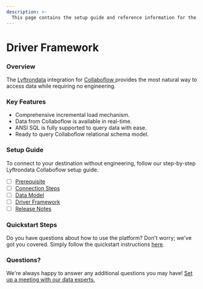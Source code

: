```yaml
---
description: >-
  This page contains the setup guide and reference information for the Collaboflow source connector.
---
```


# Driver Framework

### Overview

The [Lyftrondata](https://www.lyftrondata.com/) integration for [Collaboflow](https://www.lyftrondata.com/integration/collaboflow/)[ ](https://www.lyftrondata.com/integration/collaboflow/)provides the most natural way to access data while requiring no engineering.

### Key Features

* Comprehensive incremental load mechanism.
* Data from Collaboflow is available in real-time.&#x20;
* ANSI SQL is fully supported to query data with ease.
* Ready to query Collaboflow relational schema model.

### Setup Guide

To connect to your destination without engineering, follow our step-by-step Lyftrondata Collaboflow setup guide.

* [ ] [Prerequisite](../../business-analytics/collaboflow/prerequisite.md)
* [ ] [Connection Steps](../../business-analytics/collaboflow/connection-steps.md)
* [ ] [Data Model](../../business-analytics/collaboflow/data-model/)
* [ ] [Driver Framework](../../business-analytics/collaboflow/driver-framework/)
* [ ] [Release Notes](../../business-analytics/collaboflow/release-notes.md)

### Quickstart Steps

Do you have questions about how to use the platform? Don't worry; we've got you covered. Simply follow the quickstart instructions [here](../../../quickstart-steps.md).

### Questions? <a href="#questions" id="questions"></a>

We're always happy to answer any additional questions you may have! [Set up a meeting with our data experts.](https://www.lyftrondata.com/book-a-meeting/)


